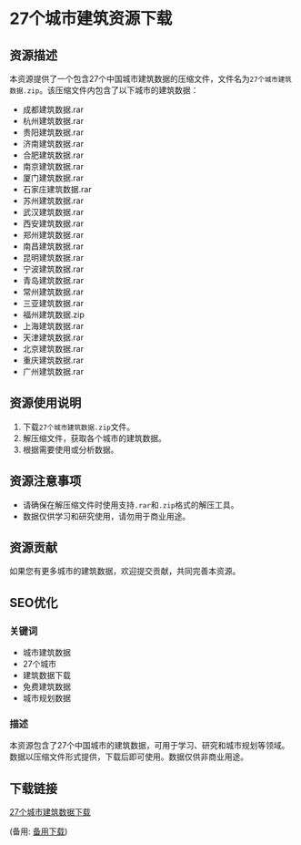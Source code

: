 # 27个城市建筑资源下载

## 资源描述

本资源提供了一个包含27个中国城市建筑数据的压缩文件，文件名为`27个城市建筑数据.zip`。该压缩文件内包含了以下城市的建筑数据：

- 成都建筑数据.rar
- 杭州建筑数据.rar
- 贵阳建筑数据.rar
- 济南建筑数据.rar
- 合肥建筑数据.rar
- 南京建筑数据.rar
- 厦门建筑数据.rar
- 石家庄建筑数据.rar
- 苏州建筑数据.rar
- 武汉建筑数据.rar
- 西安建筑数据.rar
- 郑州建筑数据.rar
- 南昌建筑数据.rar
- 昆明建筑数据.rar
- 宁波建筑数据.rar
- 青岛建筑数据.rar
- 常州建筑数据.rar
- 三亚建筑数据.rar
- 福州建筑数据.zip
- 上海建筑数据.rar
- 天津建筑数据.rar
- 北京建筑数据.rar
- 重庆建筑数据.rar
- 广州建筑数据.rar

## 资源使用说明

1. 下载`27个城市建筑数据.zip`文件。
2. 解压缩文件，获取各个城市的建筑数据。
3. 根据需要使用或分析数据。

## 资源注意事项

- 请确保在解压缩文件时使用支持`.rar`和`.zip`格式的解压工具。
- 数据仅供学习和研究使用，请勿用于商业用途。

## 资源贡献

如果您有更多城市的建筑数据，欢迎提交贡献，共同完善本资源。

## SEO优化

### 关键词

- 城市建筑数据
- 27个城市
- 建筑数据下载
- 免费建筑数据
- 城市规划数据

### 描述

本资源包含了27个中国城市的建筑数据，可用于学习、研究和城市规划等领域。数据以压缩文件形式提供，下载后即可使用。数据仅供非商业用途。

## 下载链接
[27个城市建筑数据下载](https://pan.quark.cn/s/640eda97a7f0) 

(备用: [备用下载](https://pan.baidu.com/s/1P3pyjOkuGSFPZU1uYu7gBw?pwd=1234))
